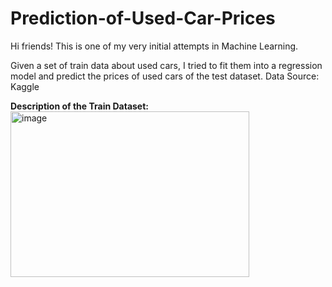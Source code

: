 # Prediction-of-Used-Car-Prices

Hi friends! This is one of my very initial attempts in Machine Learning.

Given a set of train data about used cars, I tried to fit them into a regression model and predict the prices of used cars of the test dataset.
Data Source: Kaggle

**Description of the Train Dataset:**
<img width="382" height="265" alt="image" src="https://github.com/user-attachments/assets/134a907e-35d9-4084-b609-b046d48c8383" />


